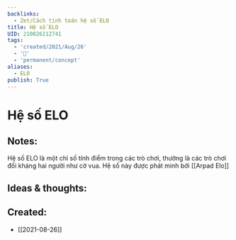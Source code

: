 ```yaml
---
backlinks:
  - Zet/Cách tính toán hệ số ELO
title: Hệ số ELO
UID: 210826212741
tags:
  - 'created/2021/Aug/26'
  - '🥜'
  - 'permanent/concept'
aliases:
  - ELO
publish: True
---
```

# Hệ số ELO

## Notes:
Hệ số ELO là một chỉ số tính điểm trong các trò chơi, thường là các trò chơi đối kháng hai người như cờ vua. Hệ số này được phát minh bởi [[Arpad Elo]]

## Ideas & thoughts:
## Created:
- [[2021-08-26]]
